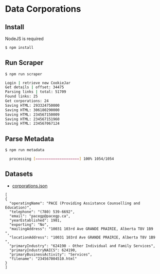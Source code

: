 # Data Corporations

## Install

NodeJS is required

```bash
$ npm install
```

## Run Scraper

```bash
$ npm run scraper

Login | retrieve new CookieJar
Get details | offset: 34475
Parsing links | total: 51709
Found links: 25
Get corporations: 24
Saving HTML: 293324750000
Saving HTML: 306180290000
Saving HTML: 234567150009
Saving HTML: 234567151960
Saving HTML: 234567067124
```

## Parse Metadata

```bash
$ npm run metadata

  processing [====================] 100% 1054/1054
```

## Datasets

- [corporations.json](https://github.com/GoC-Spending/data-corporations/blob/master/corporations.json)

```
[
{
  "operatingName": "PACE (Providing Assistance Counselling and Education)",
  "telephone": "(780) 539-6692",
  "email": "pacegp@pacegp.ca",
  "yearEstablished": 1981,
  "exporting": "No",
  "mailingAddress": "10031 103rd Ave GRANDE PRAIRIE, Alberta T8V 1B9 ",
  "locationAddress": "10031 103rd Ave GRANDE PRAIRIE, Alberta T8V 1B9 ",
  "primaryIndustry": "624190 - Other Individual and Family Services",
  "primaryIndustryNAICS": 624190,
  "primaryBusinessActivity": "Services",
  "filename": "234567004510.html"
}
]
```